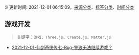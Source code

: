 :alarm_clock: 更新时间: 2021-12-01 06:15:09。[来源分类](../README.md)、[标签分类](../TAGS.md)、[时间分类](../TIMELINE.md)

## 游戏开发


> 关键字：`游戏`、`Three.js`、`Create.js`、`Matter.js`



- [2021-12-01-仙剑奇侠传七-Bug-导致无法继续游戏？](https://www.v2ex.com/t/819260) 